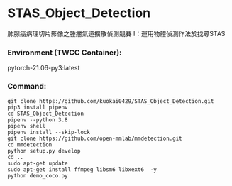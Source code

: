 # STAS_Object_Detection
 肺腺癌病理切片影像之腫瘤氣道擴散偵測競賽 I：運用物體偵測作法於找尋STAS <br>

### Environment (TWCC Container): 

pytorch-21.06-py3:latest <br>

### Command: 

```
git clone https://github.com/kuokai0429/STAS_Object_Detection.git
pip3 install pipenv
cd STAS_Object_Detection
pipenv --python 3.8
pipenv shell
pipenv install --skip-lock
git clone https://github.com/open-mmlab/mmdetection.git
cd mmdetection
python setup.py develop
cd ..
sudo apt-get update
sudo apt-get install ffmpeg libsm6 libxext6  -y
python demo_coco.py
```
